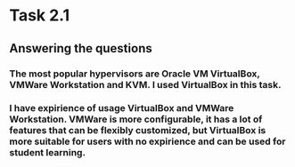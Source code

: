 # Task 2.1
## Answering the questions
### The most popular hypervisors are Oracle VM VirtualBox, VMWare Workstation and KVM. I used VirtualBox in this task. 
### I have expirience of usage VirtualBox and VMWare Workstation. VMWare is more configurable, it has a lot of features that can be flexibly customized, but VirtualBox is more suitable for users with no expirience and can be used for student learning.

